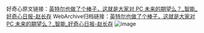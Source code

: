 好奇心原文链接：[英特尔也做了个棒子，这就是大家对 PC 未来的期望么？_智能_好奇心日报-赵长存](https://www.qdaily.com/articles/8196.html)
WebArchive归档链接：[英特尔也做了个棒子，这就是大家对 PC 未来的期望么？_智能_好奇心日报-赵长存](http://web.archive.org/web/20190623152305/https://www.qdaily.com/articles/8196.html)
![image](http://ww3.sinaimg.cn/large/007d5XDply1g3vb1r4ly8j30u02hl4qp)